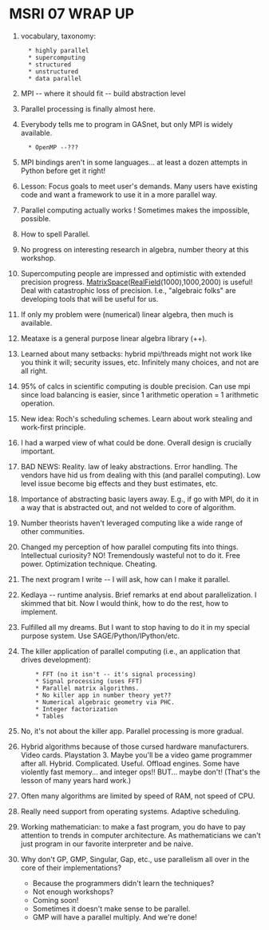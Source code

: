 

# MSRI 07 WRAP UP

1. vocabulary, taxonomy: 

         * highly parallel 
         * supercomputing 
         * structured 
         * unstructured 
         * data parallel 
2. MPI -- where it should fit -- build abstraction level 

3. Parallel processing is finally almost here. 

4. Everybody tells me to program in GASnet, but only MPI is widely available.  

         * OpenMP --??? 
5. MPI bindings aren't in some languages... at least a dozen attempts in Python before get it right! 

6. Lesson: Focus goals to meet user's demands.  Many users have existing code and want a framework to use it in a more parallel way. 

7. Parallel computing actually works !  Sometimes makes the impossible, possible. 

8. How to spell Parallel. 

9. No progress on interesting research in algebra, number theory at this workshop. 

10. Supercomputing people are impressed and optimistic with extended precision progress.  <a href="/MatrixSpace">MatrixSpace</a>(<a href="/RealField">RealField</a>(1000),1000,2000) is useful!  Deal with catastrophic loss of precision.  I.e., "algebraic folks" are developing tools that will be useful for us. 

11. If only my problem were (numerical) linear algebra, then much is available.  

12. Meataxe is a general purpose linear algebra library (++).  

13. Learned about many setbacks: hybrid mpi/threads might not work like you think it will; security issues, etc. Infinitely many choices, and not are all right.  

14. 95% of calcs in scientific computing is double precision.   Can use mpi since load balancing is easier, since 1 arithmetic operation = 1 arithmetic operation. 

15. New idea: Roch's scheduling schemes.  Learn about work stealing and work-first principle. 

16. I had a warped view of what could be done.  Overall design is crucially important.  

17. BAD NEWS: Reality.  law of leaky abstractions.  Error handling.    The vendors have hid us from dealing with this (and parallel computing).  Low level issue become big effects and they bust estimates, etc.  

18. Importance of abstracting basic layers away.  E.g., if go with MPI, do it in a way that is abstracted out, and not welded to core of algorithm. 

19. Number theorists haven't leveraged computing like a wide range of other communities.  

20. Changed my perception of how parallel computing fits into things.  Intellectual curiosity? NO!  Tremendously wasteful not to do it.  Free power.  Optimization technique.  Cheating.  

21. The next program I write -- I will ask, how can I make it parallel.  

22. Kedlaya -- runtime analysis.  Brief remarks at end about parallelization.  I skimmed that bit.  Now I would think, how to do the rest, how to implement.  

23. Fulfilled all my dreams.  But I want to stop having to do it in my special purpose system.  Use SAGE/Python/IPython/etc.  

24. The killer application of parallel computing (i.e., an application that drives development): 

            * FFT (no it isn't -- it's signal processing) 
            * Signal processing (uses FFT) 
            * Parallel matrix algorithms. 
            * No killer app in number theory yet?? 
            * Numerical algebraic geometry via PHC. 
            * Integer factorization 
            * Tables 
25. No, it's not about the killer app.  Parallel processing is more gradual.  

26. Hybrid algorithms because of those cursed hardware manufacturers.   Video cards.  Playstation 3.  Maybe you'll be a video game programmer after all.   Hybrid.  Complicated.  Useful.  Offload engines.  Some have violently fast memory... and integer ops!! BUT... maybe don't!  (That's the lesson of many years hard work.) 

27. Often many algorithms are limited by speed of RAM, not speed of CPU.  

28. Really need support from operating systems.  Adaptive scheduling.   

29. Working mathematician: to make a fast program, you do have to pay attention to trends in computer architecture.   As mathematicians we can't just program in our favorite interpreter and be naive.  

30. Why don't GP, GMP, Singular, Gap, etc., use parallelism all over in the core of their implementations?   

      * Because the programmers didn't learn the techniques? 
      * Not enough workshops? 
      * Coming soon! 
      * Sometimes it doesn't make sense to be parallel. 
      * GMP will have a parallel multiply. 
And we're done! 
